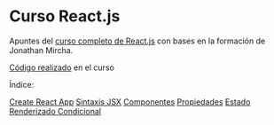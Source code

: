 # Curso React.js

Apuntes del [curso completo de React.js](https://www.youtube.com/playlist?list=PLvq-jIkSeTUZ5XcUw8fJPTBKEHEKPMTKk) con bases en la formación de Jonathan Mircha. 

[Código realizado](https://github.com/imchristiandev/curso-react-code) en el curso

Índice:

[Create React App](https://github.com/imchristiandev/curso-react/blob/main/docs/001-create-react-app.md)
[Sintaxis JSX](https://github.com/imchristiandev/curso-react/blob/main/docs/002-sintaxis-JSX.md)
[Componentes](https://github.com/imchristiandev/curso-react/blob/main/docs/003-componentes.md)
[Propiedades](https://github.com/imchristiandev/curso-react/blob/main/docs/004-propiedades.md)
[Estado](https://github.com/imchristiandev/curso-react/blob/main/docs/005-state.md)
[Renderizado Condicional](https://github.com/imchristiandev/curso-react/blob/main/docs/006-Renderizado%20condicional.md)